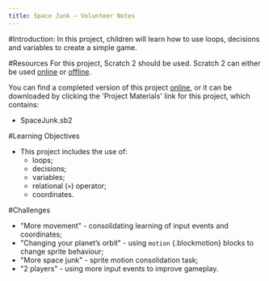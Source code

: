 ```yaml
---
title: Space Junk — Volunteer Notes
---
```


#Introduction:
In this project, children will learn how to use loops, decisions and variables to create a simple game.

#Resources
For this project, Scratch 2 should be used. Scratch 2 can either be used <a href="http://scratch.mit.edu/projects/editor/">online</a> or <a href="http://scratch.mit.edu/scratch2download/">offline</a>.

You can find a completed version of this project <a href="http://scratch.mit.edu/projects/59295958/#editor">online</a>, or it can be downloaded by clicking the 'Project Materials' link for this project, which contains:

+ SpaceJunk.sb2

#Learning Objectives
+ This project includes the use of:
	+ loops;
	+ decisions;
	+ variables;
	+ relational (`>`) operator;
	+ coordinates.

#Challenges
+ "More movement" - consolidating learning of input events and coordinates;
+ "Changing your planet’s orbit" - using `motion` {.blockmotion} blocks to change sprite behaviour;
+ "More space junk" - sprite motion consolidation task;
+ "2 players" - using more input events to improve gameplay.